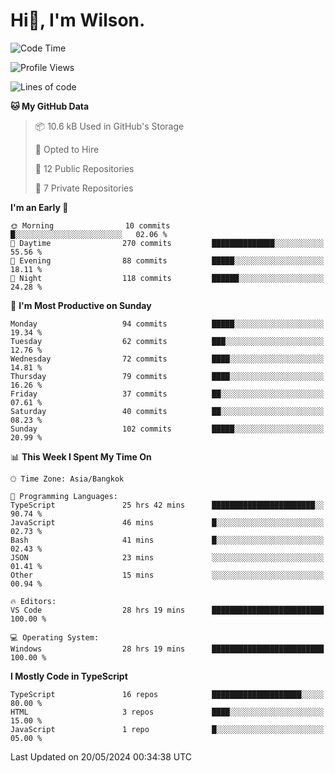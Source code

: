 # Hi👋, I'm Wilson.
<!--START_SECTION:waka-->
![Code Time](http://img.shields.io/badge/Code%20Time-1%2C399%20hrs%2030%20mins-blue)

![Profile Views](http://img.shields.io/badge/Profile%20Views-13-blue)

![Lines of code](https://img.shields.io/badge/From%20Hello%20World%20I%27ve%20Written-237.5%20thousand%20lines%20of%20code-blue)

**🐱 My GitHub Data** 

> 📦 10.6 kB Used in GitHub's Storage 
 > 
> 💼 Opted to Hire
 > 
> 📜 12 Public Repositories 
 > 
> 🔑 7 Private Repositories 
 > 
**I'm an Early 🐤** 

```text
🌞 Morning                10 commits          █░░░░░░░░░░░░░░░░░░░░░░░░   02.06 % 
🌆 Daytime                270 commits         ██████████████░░░░░░░░░░░   55.56 % 
🌃 Evening                88 commits          █████░░░░░░░░░░░░░░░░░░░░   18.11 % 
🌙 Night                  118 commits         ██████░░░░░░░░░░░░░░░░░░░   24.28 % 
```
📅 **I'm Most Productive on Sunday** 

```text
Monday                   94 commits          █████░░░░░░░░░░░░░░░░░░░░   19.34 % 
Tuesday                  62 commits          ███░░░░░░░░░░░░░░░░░░░░░░   12.76 % 
Wednesday                72 commits          ████░░░░░░░░░░░░░░░░░░░░░   14.81 % 
Thursday                 79 commits          ████░░░░░░░░░░░░░░░░░░░░░   16.26 % 
Friday                   37 commits          ██░░░░░░░░░░░░░░░░░░░░░░░   07.61 % 
Saturday                 40 commits          ██░░░░░░░░░░░░░░░░░░░░░░░   08.23 % 
Sunday                   102 commits         █████░░░░░░░░░░░░░░░░░░░░   20.99 % 
```


📊 **This Week I Spent My Time On** 

```text
🕑︎ Time Zone: Asia/Bangkok

💬 Programming Languages: 
TypeScript               25 hrs 42 mins      ███████████████████████░░   90.74 % 
JavaScript               46 mins             █░░░░░░░░░░░░░░░░░░░░░░░░   02.73 % 
Bash                     41 mins             █░░░░░░░░░░░░░░░░░░░░░░░░   02.43 % 
JSON                     23 mins             ░░░░░░░░░░░░░░░░░░░░░░░░░   01.41 % 
Other                    15 mins             ░░░░░░░░░░░░░░░░░░░░░░░░░   00.94 % 

🔥 Editors: 
VS Code                  28 hrs 19 mins      █████████████████████████   100.00 % 

💻 Operating System: 
Windows                  28 hrs 19 mins      █████████████████████████   100.00 % 
```

**I Mostly Code in TypeScript** 

```text
TypeScript               16 repos            ████████████████████░░░░░   80.00 % 
HTML                     3 repos             ████░░░░░░░░░░░░░░░░░░░░░   15.00 % 
JavaScript               1 repo              █░░░░░░░░░░░░░░░░░░░░░░░░   05.00 % 
```




 Last Updated on 20/05/2024 00:34:38 UTC
<!--END_SECTION:waka-->
